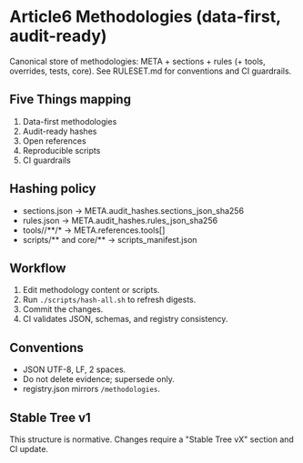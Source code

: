 # Article6 Methodologies (data-first, audit-ready)
Canonical store of methodologies: META + sections + rules (+ tools, overrides, tests, core).
See RULESET.md for conventions and CI guardrails.

## Five Things mapping
1. Data-first methodologies
2. Audit-ready hashes
3. Open references
4. Reproducible scripts
5. CI guardrails

## Hashing policy
- sections.json -> META.audit_hashes.sections_json_sha256
- rules.json -> META.audit_hashes.rules_json_sha256
- tools/<ID>/**/* -> META.references.tools[]
- scripts/** and core/** -> scripts_manifest.json

## Workflow
1. Edit methodology content or scripts.
2. Run `./scripts/hash-all.sh` to refresh digests.
3. Commit the changes.
4. CI validates JSON, schemas, and registry consistency.

## Conventions
- JSON UTF-8, LF, 2 spaces.
- Do not delete evidence; supersede only.
- registry.json mirrors `/methodologies`.

## Stable Tree v1
This structure is normative. Changes require a "Stable Tree vX" section and CI update.
